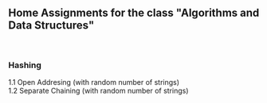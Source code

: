 <h2>Home Assignments for the class "Algorithms and Data Structures" </h2> </br>
<h3> Hashing </br> </h3>
1.1 Open Addresing (with random number of strings) </br>
1.2 Separate Chaining (with random number of strings) 
